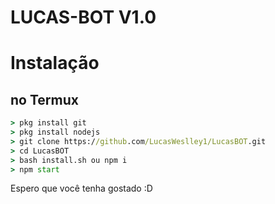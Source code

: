 # LUCAS-BOT  V1.0


# Instalação

## no Termux
```cmd
> pkg install git
> pkg install nodejs
> git clone https://github.com/LucasWeslley1/LucasBOT.git
> cd LucasBOT
> bash install.sh ou npm i
> npm start
```
Espero que você tenha gostado :D
